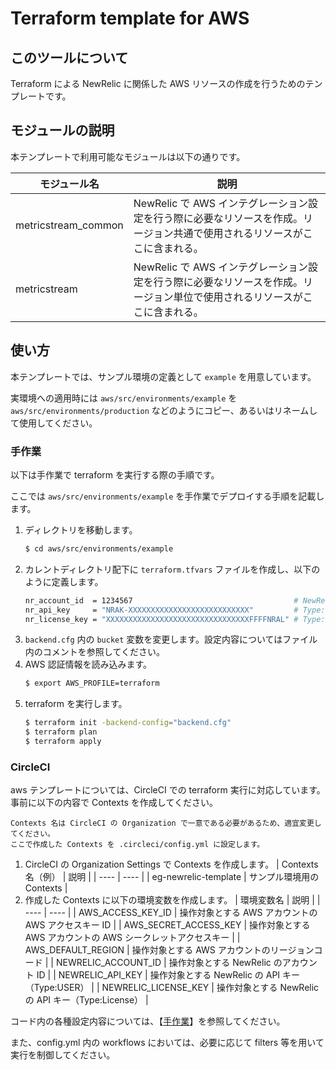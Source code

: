 # Terraform template for AWS

## このツールについて

Terraform による NewRelic に関係した AWS リソースの作成を行うためのテンプレートです。

## モジュールの説明

本テンプレートで利用可能なモジュールは以下の通りです。

| モジュール名 | 説明 |
| ---- | ---- |
| metricstream_common | NewRelic で AWS インテグレーション設定を行う際に必要なリソースを作成。リージョン共通で使用されるリソースがここに含まれる。 |
| metricstream | NewRelic で AWS インテグレーション設定を行う際に必要なリソースを作成。リージョン単位で使用されるリソースがここに含まれる。 |

## 使い方

本テンプレートでは、サンプル環境の定義として `example` を用意しています。

実環境への適用時には `aws/src/environments/example` を `aws/src/environments/production` などのようにコピー、あるいはリネームして使用してください。

### 手作業

以下は手作業で terraform を実行する際の手順です。

ここでは `aws/src/environments/example` を手作業でデプロイする手順を記載します。

1. ディレクトリを移動します。
    ```bash
    $ cd aws/src/environments/example
    ```
2. カレントディレクトリ配下に `terraform.tfvars` ファイルを作成し、以下のように定義します。
    ```bash
    nr_account_id  = 1234567                                    # NewRelicアカウントID, 数値型
    nr_api_key     = "NRAK-XXXXXXXXXXXXXXXXXXXXXXXXXXX"         # Type:USERのAPIキー
    nr_license_key = "XXXXXXXXXXXXXXXXXXXXXXXXXXXXXXXXFFFFNRAL" # Type:Licenseキー
    ```
3. `backend.cfg` 内の `bucket` 変数を変更します。設定内容についてはファイル内のコメントを参照してください。
4. AWS 認証情報を読み込みます。
    ```bash
    $ export AWS_PROFILE=terraform
    ```
5. terraform を実行します。
    ```bash
    $ terraform init -backend-config="backend.cfg"
    $ terraform plan
    $ terraform apply
    ```

### CircleCI

aws テンプレートについては、CircleCI での terraform 実行に対応しています。  
事前に以下の内容で Contexts を作成してください。
```
Contexts 名は CircleCI の Organization で一意である必要があるため、適宜変更してください。
ここで作成した Contexts を .circleci/config.yml に設定します。
```

1. CircleCI の Organization Settings で Contexts を作成します。
    | Contexts 名（例） | 説明 |
    | ---- | ---- |
    | eg-newrelic-template | サンプル環境用の Contexts |
2. 作成した Contexts に以下の環境変数を作成します。
    | 環境変数名 | 説明 |
    | ---- | ---- |
    | AWS_ACCESS_KEY_ID | 操作対象とする AWS アカウントの AWS アクセスキー ID |
    | AWS_SECRET_ACCESS_KEY | 操作対象とする AWS アカウントの AWS シークレットアクセスキー |
    | AWS_DEFAULT_REGION | 操作対象とする AWS アカウントのリージョンコード |
    | NEWRELIC_ACCOUNT_ID | 操作対象とする NewRelic のアカウント ID |
    | NEWRELIC_API_KEY | 操作対象とする NewRelic の API キー（Type:USER） |
    | NEWRELIC_LICENSE_KEY | 操作対象とする NewRelic の API キー（Type:License） |

コード内の各種設定内容については、【[手作業](../aws/README.md#手作業)】を参照してください。

また、config.yml 内の workflows においては、必要に応じて filters 等を用いて実行を制御してください。
